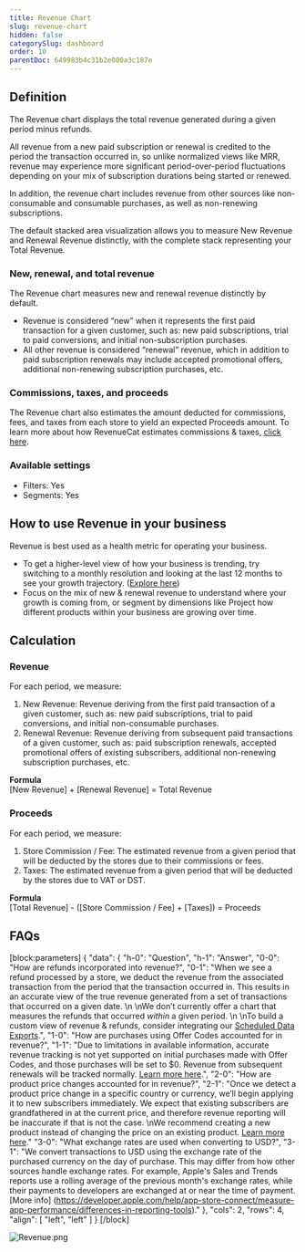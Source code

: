 ```yaml
---
title: Revenue Chart
slug: revenue-chart
hidden: false
categorySlug: dashboard
order: 10
parentDoc: 649983b4c31b2e000a3c187e
---
```

## Definition

The Revenue chart displays the total revenue generated during a given period minus refunds.

All revenue from a new paid subscription or renewal is credited to the period the transaction occurred in, so unlike normalized views like MRR, revenue may experience more significant period-over-period fluctuations depending on your mix of subscription durations being started or renewed.

In addition, the revenue chart includes revenue from other sources like non-consumable and consumable purchases, as well as non-renewing subscriptions.

The default stacked area visualization allows you to measure New Revenue and Renewal Revenue distinctly, with the complete stack representing your Total Revenue.

### New, renewal, and total revenue

The Revenue chart measures new and renewal revenue distinctly by default. 

- Revenue is considered “new” when it represents the first paid transaction for a given customer, such as: new paid subscriptions, trial to paid conversions, and initial non-subscription purchases.
- All other revenue is considered “renewal” revenue, which in addition to paid subscription renewals may include accepted promotional offers, additional non-renewing subscription purchases, etc.

### Commissions, taxes, and proceeds

The Revenue chart also estimates the amount deducted for commissions, fees, and taxes from each store to yield an expected Proceeds amount. To learn more about how RevenueCat estimates commissions & taxes, [click here](doc:taxes-and-commissions).

### Available settings

- Filters: Yes
- Segments: Yes

## How to use Revenue in your business

Revenue is best used as a health metric for operating your business. 

- To get a higher-level view of how your business is trending, try switching to a monthly resolution and looking at the last 12 months to see your growth trajectory. ([Explore here](https://app.revenuecat.com/charts/revenue?chart_type=Stacked%20area&conversion_timeframe=7%20days&customer_lifetime=30%20days&range=Last%2012%20months&resolution=2))
- Focus on the mix of new & renewal revenue to understand where your growth is coming from, or segment by dimensions like Project how different products within your business are growing over time.

## Calculation

### Revenue

For each period, we measure:

1. New Revenue: Revenue deriving from the first paid transaction of a given customer, such as: new paid subscriptions, trial to paid conversions, and initial non-consumable purchases.
2. Renewal Revenue: Revenue deriving from subsequent paid transactions of a given customer, such as: paid subscription renewals, accepted promotional offers of existing subscribers, additional non-renewing subscription purchases, etc.

**Formula**  
[New Revenue] + [Renewal Revenue] = Total Revenue

### Proceeds

For each period, we measure:

1. Store Commission / Fee: The estimated revenue from a given period that will be deducted by the stores due to their commissions or fees.
2. Taxes: The estimated revenue from a given period that will be deducted by the stores due to VAT or DST.

**Formula**  
[Total Revenue] - ([Store Commission / Fee] + [Taxes]) = Proceeds

## FAQs

[block:parameters]
{
  "data": {
    "h-0": "Question",
    "h-1": "Answer",
    "0-0": "How are refunds incorporated into revenue?",
    "0-1": "When we see a refund processed by a store, we deduct the revenue from the associated transaction from the period that the transaction occurred in. This results in an accurate view of the true revenue generated from a set of transactions that occurred on a given date.  \n  \nWe don’t currently offer a chart that measures the refunds that occurred _within_ a given period.  \n  \nTo build a custom view of revenue & refunds, consider integrating our [Scheduled Data Exports](doc:scheduled-data-exports).",
    "1-0": "How are purchases using Offer Codes accounted for in revenue?",
    "1-1": "Due to limitations in available information, accurate revenue tracking is not yet supported on initial purchases made with Offer Codes, and those purchases will be set to $0. Revenue from subsequent renewals will be tracked normally. [Learn more here](https://www.revenuecat.com/docs/ios-subscription-offers#considerations).",
    "2-0": "How are product price changes accounted for in revenue?",
    "2-1": "Once we detect a product price change in a specific country or currency, we’ll begin applying it to new subscribers immediately. We expect that existing subscribers are grandfathered in at the current price, and therefore revenue reporting will be inaccurate if that is not the case.  \nWe recommend creating a new product instead of changing the price on an existing product. [Learn more here](https://www.revenuecat.com/docs/price-changes)."
    "3-0": "What exchange rates are used when converting to USD?",
    "3-1": "We convert transactions to USD using the exchange rate of the purchased currency on the day of purchase. This may differ from how other sources handle exchange rates. For example, Apple's Sales and Trends reports use a rolling average of the previous month's exchange rates, while their payments to developers are exchanged at or near the time of payment. [More info] (https://developer.apple.com/help/app-store-connect/measure-app-performance/differences-in-reporting-tools)."
  },
  "cols": 2,
  "rows": 4,
  "align": [
    "left",
    "left"
  ]
}
[/block]

![](https://files.readme.io/d673824-Revenue.png "Revenue.png")
